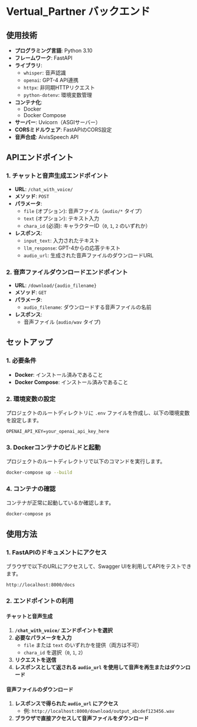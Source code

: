 
# Vertual_Partner バックエンド


## 使用技術

- **プログラミング言語**: Python 3.10
- **フレームワーク**: FastAPI
- **ライブラリ**:
  - `whisper`: 音声認識
  - `openai`: GPT-4 API連携
  - `httpx`: 非同期HTTPリクエスト
  - `python-dotenv`: 環境変数管理
- **コンテナ化**:
  - Docker
  - Docker Compose
- **サーバー**: Uvicorn（ASGIサーバー）
- **CORSミドルウェア**: FastAPIのCORS設定
- **音声合成**: AivisSpeech API


## APIエンドポイント

### 1. チャットと音声生成エンドポイント

- **URL**: `/chat_with_voice/`
- **メソッド**: `POST`
- **パラメータ**:
  - `file` (オプション): 音声ファイル（`audio/*` タイプ）
  - `text` (オプション): テキスト入力
  - `chara_id` (必須): キャラクターID（`0`, `1`, `2` のいずれか）
- **レスポンス**:
  - `input_text`: 入力されたテキスト
  - `llm_response`: GPT-4からの応答テキスト
  - `audio_url`: 生成された音声ファイルのダウンロードURL

### 2. 音声ファイルダウンロードエンドポイント

- **URL**: `/download/{audio_filename}`
- **メソッド**: `GET`
- **パラメータ**:
  - `audio_filename`: ダウンロードする音声ファイルの名前
- **レスポンス**:
  - 音声ファイル (`audio/wav` タイプ)

## セットアップ

### 1. 必要条件

- **Docker**: インストール済みであること
- **Docker Compose**: インストール済みであること

### 2. 環境変数の設定

プロジェクトのルートディレクトリに `.env` ファイルを作成し、以下の環境変数を設定します。

```env
OPENAI_API_KEY=your_openai_api_key_here
```

### 3. Dockerコンテナのビルドと起動

プロジェクトのルートディレクトリで以下のコマンドを実行します。

```bash
docker-compose up --build
```


### 4. コンテナの確認

コンテナが正常に起動しているか確認します。

```bash
docker-compose ps
```

## 使用方法

### 1. FastAPIのドキュメントにアクセス

ブラウザで以下のURLにアクセスして、Swagger UIを利用してAPIをテストできます。

```
http://localhost:8000/docs
```

### 2. エンドポイントの利用

#### チャットと音声生成

1. **`/chat_with_voice/` エンドポイントを選択**
2. **必要なパラメータを入力**
   - `file` または `text` のいずれかを提供（両方は不可）
   - `chara_id` を選択（`0`, `1`, `2`）
3. **リクエストを送信**
4. **レスポンスとして返される `audio_url` を使用して音声を再生またはダウンロード**

#### 音声ファイルのダウンロード

1. **レスポンスで得られた `audio_url` にアクセス**
   - 例: `http://localhost:8000/download/output_abcdef123456.wav`
2. **ブラウザで直接アクセスして音声ファイルをダウンロード**

#



